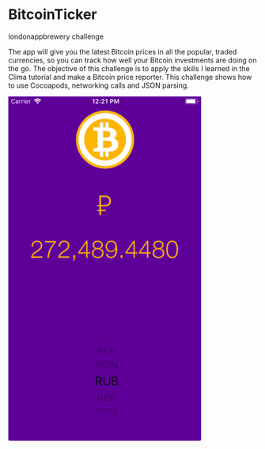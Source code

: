 # BitcoinTicker

londonappbrewery challenge

The app will give you the latest Bitcoin prices in all the popular, traded currencies, so you can track how well your Bitcoin investments are doing on the go.
The objective of this challenge is to apply the skills I learned in the Clima tutorial and make a Bitcoin price reporter. This challenge shows how to use Cocoapods, networking calls and JSON parsing.

![](Image/Image.png)
